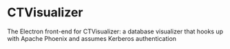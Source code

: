 # CTVisualizer

The Electron front-end for CTVisualizer: a database visualizer that hooks up with Apache Phoenix and assumes Kerberos authentication
